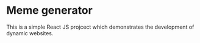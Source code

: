# Meme generator

This is a simple React JS projcect which demonstrates the development of dynamic websites.
